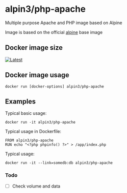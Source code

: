# alpin3/php-apache

Multiple purpose Apache and PHP image based on Alpine

Image is based on the official [alpine](https://registry.hub.docker.com/u/alpine/) base image

## Docker image size

[![Latest](https://badge.imagelayers.io/alpin3/php-apache.svg)](https://imagelayers.io/?images=alpin3/php-apache:latest 'latest')

## Docker image usage

```
docker run [docker-options] alpin3/php-apache
```

## Examples

Typical basic usage:

```
docker run -it alpin3/php-apache
```

Typical usage in Dockerfile:

```
FROM alpin3/php-apache
RUN echo "<?php phpinfo() ?>" > /app/index.php
```

Typical usage:

```
docker run -it --link=somedb:db alpin3/php-apache
```

### Todo
- [ ] Check volume and data

